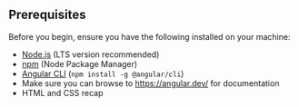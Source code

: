 ## Prerequisites

Before you begin, ensure you have the following installed on your machine:

- [Node.js](https://nodejs.org/) (LTS version recommended)
- [npm](https://www.npmjs.com/) (Node Package Manager)
- [Angular CLI](https://angular.io/cli) (`npm install -g @angular/cli`)
- Make sure you can browse to https://angular.dev/ for documentation
- HTML and CSS recap
